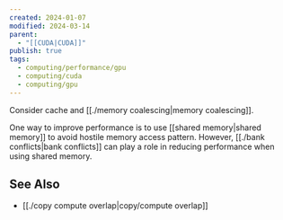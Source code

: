 ```yaml
---
created: 2024-01-07
modified: 2024-03-14
parent:
  - "[[CUDA|CUDA]]"
publish: true
tags:
  - computing/performance/gpu
  - computing/cuda
  - computing/gpu
---
```

Consider cache and [[./memory coalescing|memory coalescing]].

One way to improve performance is to use [[shared memory|shared memory]] to avoid hostile memory access pattern. However, [[./bank conflicts|bank conflicts]] can play a role in reducing performance when using shared memory.

## See Also
- [[./copy compute overlap|copy/compute overlap]]